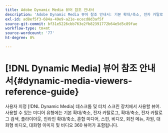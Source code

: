```yaml
---
title: Adobe Dynamic Media 뷰어 참조 안내서
description: 'Adobe Dynamic Media 뷰어 참조 안내서: 기본 확대/축소, 전자 카탈로그, 확대/축소, 전자 카탈로그 검색, 플라이아웃, 인라인 확대/축소, 혼합 미디어, 스핀, 비디오, 회전 메뉴, 차원, 대화형 비디오, 대화형 이미지 및 비디오 360 뷰어에 대한 기본 확대/축소, 전자 카탈로그, 전자 카탈로그 검색, 플라이아웃.'
exl-id: ad8ef5f3-684a-49e9-a21e-ececd8d3af5f
source-git-commit: bf31e5226cbb763e2fb82391772b64e5d5c89fae
workflow-type: tm+mt
source-wordcount: '77'
ht-degree: 0%

---
```


# [!DNL Dynamic Media] 뷰어 참조 안내서{#dynamic-media-viewers-reference-guide}

사용자 지정 [!DNL Dynamic Media] 데스크톱 및 터치 스크린 장치에서 사용할 뷰어. 사용할 수 있는 미디어 유형에는 기본 확대/축소, 전자 카탈로그, 확대/축소, 전자 카탈로그 검색, 플라이아웃, 인라인 확대/축소, 혼합 미디어, 스핀, 비디오, 회전 메뉴, 차원, 대화형 비디오, 대화형 이미지 및 비디오 360 뷰어가 포함됩니다.
